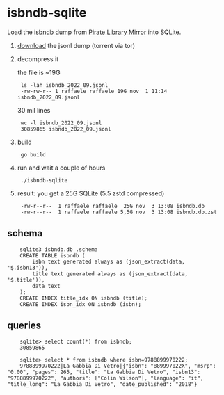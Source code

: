 # isbndb-sqlite

Load the [isbndb dump](http://pilimi.org/isbndb.html) from [Pirate Library Mirror](http://pilimi.org/) into SQLite.

1. [download](http://pilimi.org/isbndb-downloads.html) the jsonl dump (torrent via tor)
2. decompress it

    the file is ~19G

    	ls -lah isbndb_2022_09.jsonl 
    	-rw-rw-r-- 1 raffaele raffaele 19G nov  1 11:14 isbndb_2022_09.jsonl

    30 mil lines

    	wc -l isbndb_2022_09.jsonl 
    	30859865 isbndb_2022_09.jsonl

3. build

    	go build

4. run and wait a couple of hours

    	./isbndb-sqlite


5. result: you get a 25G SQLite (5.5 zstd compressed)

        -rw-r--r--  1 raffaele raffaele  25G nov  3 13:08 isbndb.db
        -rw-r--r--  1 raffaele raffaele 5,5G nov  3 13:08 isbndb.db.zst



## schema

        sqlite3 isbndb.db .schema
        CREATE TABLE isbndb (
            isbn text generated always as (json_extract(data, '$.isbn13')), 
            title text generated always as (json_extract(data, '$.title')), 
            data text
        );
        CREATE INDEX title_idx ON isbndb (title);
        CREATE INDEX isbn_idx ON isbndb (isbn);  

## queries
      
        sqlite> select count(*) from isbndb;
        30859865

        sqlite> select * from isbndb where isbn=9788899970222;
        9788899970222|La Gabbia Di Vetro|{"isbn": "889997022X", "msrp": "0.00", "pages": 265, "title": "La Gabbia Di Vetro", "isbn13": "9788899970222", "authors": ["Colin Wilson"], "language": "it", "title_long": "La Gabbia Di Vetro", "date_published": "2018"}


